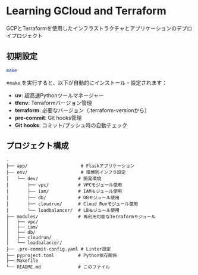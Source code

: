 # Learning GCloud and Terraform

GCPとTerraformを使用したインフラストラクチャとアプリケーションのデプロイプロジェクト

## 初期設定

```bash
make
```

※`make` を実行すると、以下が自動的にインストール・設定されます：

- **uv**: 超高速Pythonツールマネージャー
- **tfenv**: Terraformバージョン管理
- **terraform**: 必要なバージョン（.terraform-versionから）
- **pre-commit**: Git hooks管理
- **Git hooks**: コミット/プッシュ時の自動チェック


## プロジェクト構成

```
.
├── app/                    # Flaskアプリケーション
├── env/                    # 環境別インフラ設定
│   └── dev/               # 開発環境
│       ├── vpc/           # VPCモジュール使用
│       ├── iam/           # IAMモジュール使用
│       ├── db/            # DBモジュール使用
│       ├── cloudrun/      # Cloud Runモジュール使用
│       └── loadbalancer/  # LBモジュール使用
├── modules/               # 再利用可能なTerraformモジュール
│   ├── vpc/
│   ├── iam/
│   ├── db/
│   ├── cloudrun/
│   └── loadbalancer/
├── .pre-commit-config.yaml # Linter設定
├── pyproject.toml         # Python依存関係
├── Makefile
└── README.md              # このファイル
```

